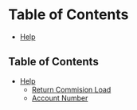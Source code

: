 # Table of Contents

- [Help](docs/HELP.md)

## Table of Contents

- [Help](docs/HELP.md)
  - [Return Commision Load](docs/HELP.md)
  - [Account Number](docs/AccountNumber.md)
